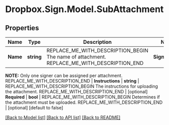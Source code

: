 # Dropbox.Sign.Model.SubAttachment

## Properties

Name | Type | Description | Notes
------------ | ------------- | ------------- | -------------
**Name** | **string** | REPLACE_ME_WITH_DESCRIPTION_BEGIN The name of attachment. REPLACE_ME_WITH_DESCRIPTION_END | **SignerIndex** | **int** | REPLACE_ME_WITH_DESCRIPTION_BEGIN The signer&#39;s index in the &#x60;signers&#x60; parameter (0-based indexing).

**NOTE:** Only one signer can be assigned per attachment. REPLACE_ME_WITH_DESCRIPTION_END | **Instructions** | **string** | REPLACE_ME_WITH_DESCRIPTION_BEGIN The instructions for uploading the attachment. REPLACE_ME_WITH_DESCRIPTION_END | [optional] **Required** | **bool** | REPLACE_ME_WITH_DESCRIPTION_BEGIN Determines if the attachment must be uploaded. REPLACE_ME_WITH_DESCRIPTION_END | [optional] [default to false]

[[Back to Model list]](../README.md#documentation-for-models) [[Back to API list]](../README.md#documentation-for-api-endpoints) [[Back to README]](../README.md)

